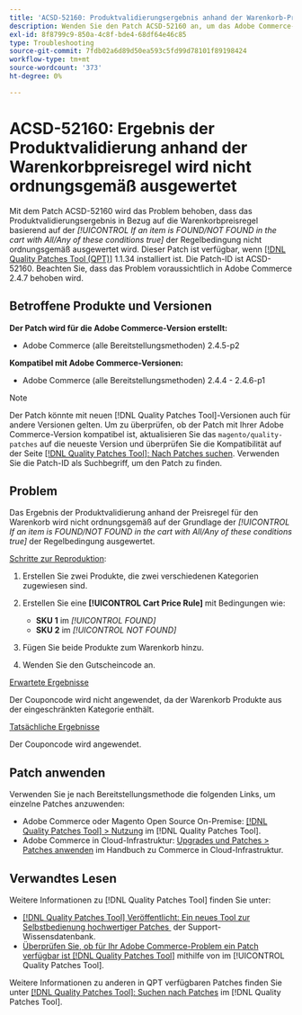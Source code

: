 ```yaml
---
title: 'ACSD-52160: Produktvalidierungsergebnis anhand der Warenkorb-Preisregel'
description: Wenden Sie den Patch ACSD-52160 an, um das Adobe Commerce-Problem zu beheben, bei dem das Ergebnis der Produktvalidierung anhand der Warenkorbpreisregel basierend auf der Regelbedingung *[!UICONTROL If an item is FOUND/NOT FOUND in the cart with All/Any of these conditions true]* nicht ordnungsgemäß bewertet wird.
exl-id: 8f8799c9-850a-4c8f-bde4-68df64e46c85
type: Troubleshooting
source-git-commit: 7fdb02a6d89d50ea593c5fd99d78101f89198424
workflow-type: tm+mt
source-wordcount: '373'
ht-degree: 0%

---
```


# ACSD-52160: Ergebnis der Produktvalidierung anhand der Warenkorbpreisregel wird nicht ordnungsgemäß ausgewertet

Mit dem Patch ACSD-52160 wird das Problem behoben, dass das Produktvalidierungsergebnis in Bezug auf die Warenkorbpreisregel basierend auf der *[!UICONTROL If an item is FOUND/NOT FOUND in the cart with All/Any of these conditions true]* der Regelbedingung nicht ordnungsgemäß ausgewertet wird. Dieser Patch ist verfügbar, wenn [[!DNL Quality Patches Tool (QPT)]](https://experienceleague.adobe.com/de/docs/commerce-operations/tools/quality-patches-tool/quality-patches-tool-to-self-serve-quality-patches) 1.1.34 installiert ist. Die Patch-ID ist ACSD-52160. Beachten Sie, dass das Problem voraussichtlich in Adobe Commerce 2.4.7 behoben wird.

## Betroffene Produkte und Versionen

**Der Patch wird für die Adobe Commerce-Version erstellt:**

* Adobe Commerce (alle Bereitstellungsmethoden) 2.4.5-p2

**Kompatibel mit Adobe Commerce-Versionen:**

* Adobe Commerce (alle Bereitstellungsmethoden) 2.4.4 - 2.4.6-p1

>[!NOTE]
>
>Der Patch könnte mit neuen [!DNL Quality Patches Tool]-Versionen auch für andere Versionen gelten. Um zu überprüfen, ob der Patch mit Ihrer Adobe Commerce-Version kompatibel ist, aktualisieren Sie das `magento/quality-patches` auf die neueste Version und überprüfen Sie die Kompatibilität auf der Seite [[!DNL Quality Patches Tool]: Nach Patches suchen](https://experienceleague.adobe.com/tools/commerce-quality-patches/index.html?lang=de). Verwenden Sie die Patch-ID als Suchbegriff, um den Patch zu finden.

## Problem

Das Ergebnis der Produktvalidierung anhand der Preisregel für den Warenkorb wird nicht ordnungsgemäß auf der Grundlage der *[!UICONTROL If an item is FOUND/NOT FOUND in the cart with All/Any of these conditions true]* der Regelbedingung ausgewertet.

<u>Schritte zur Reproduktion</u>:

1. Erstellen Sie zwei Produkte, die zwei verschiedenen Kategorien zugewiesen sind.
1. Erstellen Sie eine **[!UICONTROL Cart Price Rule]** mit Bedingungen wie:

   * **SKU 1** im *[!UICONTROL FOUND]*
   * **SKU 2** im *[!UICONTROL NOT FOUND]*

1. Fügen Sie beide Produkte zum Warenkorb hinzu.
1. Wenden Sie den Gutscheincode an.

<u>Erwartete Ergebnisse</u>

Der Couponcode wird nicht angewendet, da der Warenkorb Produkte aus der eingeschränkten Kategorie enthält.

<u>Tatsächliche Ergebnisse</u>

Der Couponcode wird angewendet.

## Patch anwenden

Verwenden Sie je nach Bereitstellungsmethode die folgenden Links, um einzelne Patches anzuwenden:

* Adobe Commerce oder Magento Open Source On-Premise: [[!DNL Quality Patches Tool] > Nutzung](/help/tools/quality-patches-tool/usage.md) im [!DNL Quality Patches Tool].
* Adobe Commerce in Cloud-Infrastruktur: [Upgrades und Patches > Patches anwenden](https://experienceleague.adobe.com/docs/commerce-cloud-service/user-guide/develop/upgrade/apply-patches.html?lang=de) im Handbuch zu Commerce in Cloud-Infrastruktur.

## Verwandtes Lesen

Weitere Informationen zu [!DNL Quality Patches Tool] finden Sie unter:

* [[!DNL Quality Patches Tool] Veröffentlicht: Ein neues Tool zur Selbstbedienung hochwertiger Patches &#x200B;](https://experienceleague.adobe.com/de/docs/commerce-operations/tools/quality-patches-tool/quality-patches-tool-to-self-serve-quality-patches) der Support-Wissensdatenbank.
* [Überprüfen Sie, ob für Ihr Adobe Commerce-Problem ein Patch verfügbar ist [!DNL Quality Patches Tool]](/help/tools/quality-patches-tool/patches-available-in-qpt/check-patch-for-magento-issue-with-magento-quality-patches.md) mithilfe von im [!UICONTROL Quality Patches Tool].


Weitere Informationen zu anderen in QPT verfügbaren Patches finden Sie unter [[!DNL Quality Patches Tool]: Suchen nach Patches](<https://experienceleague.adobe.com/tools/commerce-quality-patches/index.html?lang=de>) im [!DNL Quality Patches Tool].
